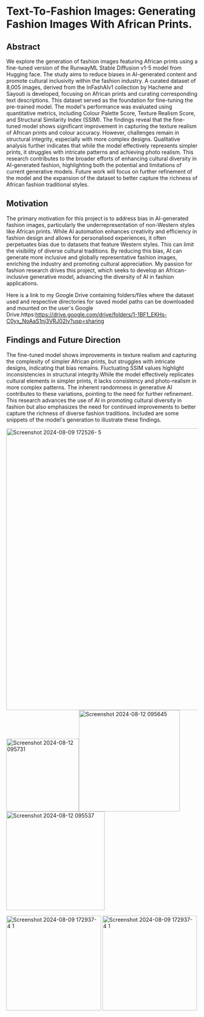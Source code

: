 # Text-To-Fashion Images: Generating Fashion Images With African Prints.


## Abstract
We explore the generation of fashion images featuring African prints using a fine-tuned version of the RunwayML Stable Diffusion v1-5 model from Hugging face. The study aims to reduce biases in AI-generated content and promote cultural inclusivity within the fashion industry. A curated dataset of 8,005 images, derived from the InFashAIv1 collection by Hacheme and Sayouti is  developed, focusing on African prints and curating corresponding text descriptions. This dataset served as the foundation for fine-tuning the pre-trained model. The model's performance was evaluated using quantitative metrics, including Colour Palette Score, Texture Realism Score, and Structural Similarity Index (SSIM). The findings reveal that the fine-tuned model shows significant improvement in capturing the texture realism of African prints and colour accuracy. However, challenges remain in structural integrity, especially with more complex designs. Qualitative analysis further indicates that while the model effectively represents simpler prints, it struggles with intricate patterns and achieving photo realism. This research contributes to the broader efforts of enhancing cultural diversity in AI-generated fashion, highlighting both the potential and limitations of current generative models. Future work will focus on further refinement of the model and the expansion of the dataset to better capture the richness of African fashion traditional styles.

## Motivation
The primary motivation for this project is to address bias in AI-generated fashion images, particularly the underrepresentation of non-Western styles like African prints. While AI automation enhances creativity and efficiency in fashion design and allows for personalised experiences, it often perpetuates bias due to datasets that feature Western styles. This can limit the visibility of diverse cultural traditions. 
By reducing this bias, AI can generate more inclusive and globally representative fashion images, enriching the industry and promoting cultural appreciation. My passion for fashion research drives this project, which seeks to develop an African-inclusive generative model, advancing the diversity of AI in fashion applications.



Here is a link to my Google Drive containing folders/files  where the dataset used and respective directories for saved model paths can be downloaded and mounted on the user's Google Drive.https:https://drive.google.com/drive/folders/1-1BF1_EKHs-C0yx_NoAaS1nj3VRJ02lv?usp=sharing

## Findings and Future Direction
The fine-tuned model shows improvements in texture realism and capturing the complexity of simpler African prints, but struggles with intricate designs, indicating that bias remains. Fluctuating SSIM values highlight inconsistencies in structural integrity.While the model effectively replicates cultural elements in simpler prints, it lacks consistency and photo-realism in more complex patterns. The inherent randomness in generative AI contributes to these variations, pointing to the need for further refinement.
This research advances the use of AI in promoting cultural diversity in fashion but also emphasizes the need for continued improvements to better capture the richness of diverse fashion traditions.
Included are some snippets of the model's generation to illustrate these findings.

<img width="739" alt="Screenshot 2024-08-09 172526- 5" src="https://github.com/user-attachments/assets/62a8ba96-8209-4377-9a05-4916b812d76d"><img width="191" alt="Screenshot 2024-08-12 095731" src="https://github.com/user-attachments/assets/fb1f4d98-556f-43fe-a0bd-fef6e0e04178"><img width="266" alt="Screenshot 2024-08-12 095645" src="https://github.com/user-attachments/assets/a12f5d44-707b-4d7b-a8df-034a831ab689"><img width="259" alt="Screenshot 2024-08-12 095537" src="https://github.com/user-attachments/assets/6f38e9d9-1721-4e79-ac70-1be9e70854bf">




<img width="249" alt="Screenshot 2024-08-09 172937- 4 1" src="https://github.com/user-attachments/assets/fa0f8680-9869-48e3-b2b0-4874334dbd54">
<img width="249" alt="Screenshot 2024-08-09 172937- 4 1" src="https://github.com/user-attachments/assets/d29946b1-52f5-4a18-aecd-ebc6aa62fcf1">


